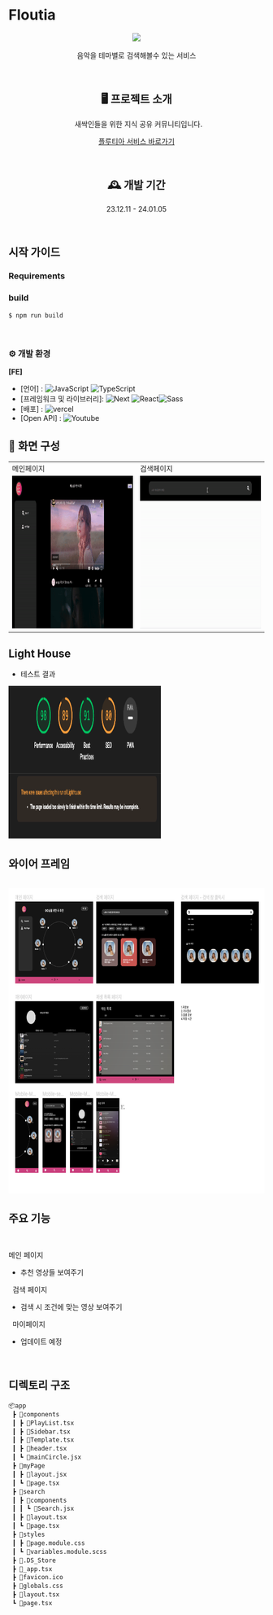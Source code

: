 # Floutia

<center><img src="./floutia/public/floutia_logo.png" width="500" />

음악을 테마별로 검색해볼수 있는 서비스

&nbsp;

## 🖥️ 프로젝트 소개

&nbsp;
새싹인들을 위한 지식 공유 커뮤니티입니다.

[플루티아 서비스 바로가기](https://floutia.vercel.app/)

&nbsp;

## 🕰️ 개발 기간

23.12.11 - 24.01.05

</center>
&nbsp;

## 시작 가이드

### Requirements

### build

```bash
$ npm run build
```

&nbsp;

### ⚙️ 개발 환경

**[FE]**

- [언어] :
  ![JavaScript](https://img.shields.io/badge/javascript-%23323330.svg?style=for-the-badge&logo=javascript&logoColor=%23F7DF1E) ![TypeScript](https://img.shields.io/badge/TypeScript-007ACC?style=for-the-badge&logo=t)
- [프레임워크 및 라이브러리]:
  ![Next](https://img.shields.io/badge/next%20js-000000?style=for-the-badge&logo=nextdotjs&logoColor=white) ![React](https://img.shields.io/badge/React-20232A?style=for-the-badge&logo=react&logoColor=61DAFB)![Sass](https://img.shields.io/badge/Sass-CC6699?style=for-the-badge&logo=sass&logoColor=white)
- [배포] : ![vercel](https://img.shields.io/badge/Vercel-000000?style=for-the-badge&logo=vercel&logoColor=white)
- [Open API] :
  ![Youtube](https://img.shields.io/badge/YouTube_Music-FF0000?style=for-the-badge&logo=youtube-music&logoColor=white)

## 📌 화면 구성

|                                                                    |                                                                           |
| ------------------------------------------------------------------ | ------------------------------------------------------------------------- |
| 메인페이지                                                         | 검색페이지                                                                |
| <img src="./floutia/public/main.gif" width="300px" height="300px"> | <img src="./floutia/public/search_page.gif" width="300px" height="300px"> |

## Light House

- 테스트 결과

<img src="./floutia/public/lighthouse.png" width="300px" height="300px">

## 와이어 프레임

&nbsp;
<img src="./floutia/public/pigma1.png" width="600px" height="600px">

## 주요 기능

&nbsp;

메인 페이지

- 추천 영상들 보여주기

&nbsp;
검색 페이지

- 검색 시 조건에 맞는 영상 보여주기

&nbsp;
마이페이지

- 업데이트 예정

&nbsp;

## 디렉토리 구조

```bash
📦app
 ┣ 📂components
 ┃ ┣ 📜PlayList.tsx
 ┃ ┣ 📜Sidebar.tsx
 ┃ ┣ 📜Template.tsx
 ┃ ┣ 📜header.tsx
 ┃ ┗ 📜mainCircle.jsx
 ┣ 📂myPage
 ┃ ┣ 📜layout.jsx
 ┃ ┗ 📜page.tsx
 ┣ 📂search
 ┃ ┣ 📂components
 ┃ ┃ ┗ 📜Search.jsx
 ┃ ┣ 📜layout.tsx
 ┃ ┗ 📜page.tsx
 ┣ 📂styles
 ┃ ┣ 📜page.module.css
 ┃ ┗ 📜variables.module.scss
 ┣ 📜.DS_Store
 ┣ 📜_app.tsx
 ┣ 📜favicon.ico
 ┣ 📜globals.css
 ┣ 📜layout.tsx
 ┗ 📜page.tsx
```
